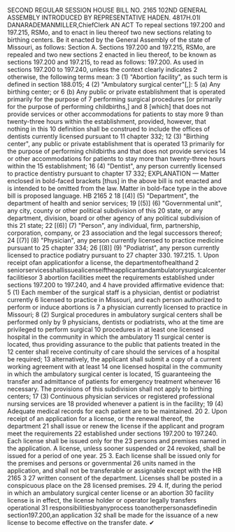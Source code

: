 SECOND REGULAR SESSION
HOUSE BILL NO. 2165
102ND GENERAL ASSEMBLY
INTRODUCED BY REPRESENTATIVE HADEN.
4817H.01I DANARADEMANMILLER,ChiefClerk
AN ACT
To repeal sections 197.200 and 197.215, RSMo, and to enact in lieu thereof two new sections
relating to birthing centers.
Be it enacted by the General Assembly of the state of Missouri, as follows:
Section A. Sections 197.200 and 197.215, RSMo, are repealed and two new sections
2 enacted in lieu thereof, to be known as sections 197.200 and 197.215, to read as follows:
197.200. As used in sections 197.200 to 197.240, unless the context clearly indicates
2 otherwise, the following terms mean:
3 (1) "Abortion facility", as such term is defined in section 188.015;
4 (2) "Ambulatory surgical center"[,]:
5 (a) Any birthing center; or
6 (b) Any public or private establishment that is operated primarily for the purpose of
7 performing surgical procedures [or primarily for the purpose of performing childbirths,] and
8 [which] that does not provide services or other accommodations for patients to stay more
9 than twenty-three hours within the establishment, provided, however, that nothing in this
10 definition shall be construed to include the offices of dentists currently licensed pursuant to
11 chapter 332;
12 (3) "Birthing center", any public or private establishment that is operated
13 primarily for the purpose of performing childbirths and that does not provide services
14 or other accommodations for patients to stay more than twenty-three hours within the
15 establishment;
16 (4) "Dentist", any person currently licensed to practice dentistry pursuant to chapter
17 332;
EXPLANATION — Matter enclosed in bold-faced brackets [thus] in the above bill is not enacted and is
intended to be omitted from the law. Matter in bold-face type in the above bill is proposed language.
HB 2165 2
18 [(4)] (5) "Department", the department of health and senior services;
19 [(5)] (6) "Governmental unit", any city, county or other political subdivision of this
20 state, or any department, division, board or other agency of any political subdivision of this
21 state;
22 [(6)] (7) "Person", any individual, firm, partnership, corporation, company, or
23 association and the legal successors thereof;
24 [(7)] (8) "Physician", any person currently licensed to practice medicine pursuant to
25 chapter 334;
26 [(8)] (9) "Podiatrist", any person currently licensed to practice podiatry pursuant to
27 chapter 330.
197.215. 1. Upon receipt ofan applicationfor a license, the departmentofhealthand
2 seniorservicesshallissuealicenseiftheapplicantandambulatorysurgicalcenterfacilitiesor
3 abortion facilities meet the requirements established under sections 197.200 to 197.240, and
4 have provided affirmative evidence that:
5 (1) Each member of the surgical staff is a physician, dentist or podiatrist currently
6 licensed to practice in Missouri, and each person authorized to perform or induce abortions is
7 a physician currently licensed to practice in Missouri;
8 (2) Surgical procedures in ambulatory surgical centers shall be performed only by
9 physicians, dentists or podiatrists, who at the time are privileged to perform surgical
10 procedures in at least one licensed hospital in the community in which the ambulatory
11 surgical center is located, thus providing assurance to the public that patients treated in the
12 center shall receive continuity of care should the services of a hospital be required;
13 alternatively, the applicant shall submit a copy of a current working agreement with at least
14 one licensed hospital in the community in which the ambulatory surgical center is located,
15 guaranteeing the transfer and admittance of patients for emergency treatment whenever
16 necessary. The provisions of this subdivision shall not apply to birthing centers;
17 (3) Continuous physician services or registered professional nursing services are
18 provided whenever a patient is in the facility;
19 (4) Adequate medical records for each patient are to be maintained.
20 2. Upon receipt of an application for a license, or the renewal thereof, the department
21 shall issue or renew the license if the applicant and program meet the requirements
22 established under sections 197.200 to 197.240. Each license shall be issued only for the
23 persons and premises named in the application. A license, unless sooner suspended or
24 revoked, shall be issued for a period of one year.
25 3. Each license shall be issued only for the premises and persons or governmental
26 units named in the application, and shall not be transferable or assignable except with the
HB 2165 3
27 written consent of the department. Licenses shall be posted in a conspicuous place on the
28 licensed premises.
29 4. If, during the period in which an ambulatory surgical center license or an abortion
30 facility license is in effect, the license holder or operator legally transfers operational
31 responsibilitiesbyanyprocess toanotherpersonasdefinedin section197.200,an application
32 shall be made for the issuance of a new license to become effective on the transfer date.
✔